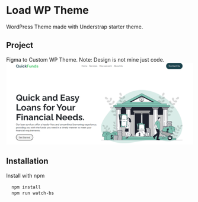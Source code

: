 # Load WP Theme

WordPress Theme made with Understrap starter theme.


## Project

Figma to Custom WP Theme. Note: Design is not mine just code.
![theme screenshot](https://github.com/joshalmasin88/loan-wp/blob/main/screenshot.png?raw=true)


## Installation

Install with npm

```bash
  npm install
  npm run watch-bs
```
    